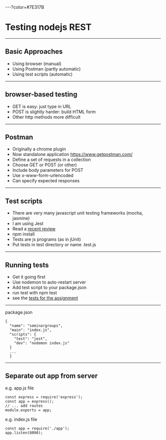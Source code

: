 
---?color=#7E317B

# Testing nodejs REST

---

## Basic Approaches

- Using browser (manual)
- Using Postman (partly automatic)
- Using test scripts (automatic)

---

## browser-based testing


- GET is easy: just type in URL
- POST is slightly harder: build HTML form
- Other http methods more difficult

---

## Postman

- Originally a chrome plugin
- Now standalone application <https://www.getpostman.com/>
- Define a set of requests in a collection
- Choose GET or POST (or other)
- Include body parameters for POST
- Use x-www-form-urlencoded
- Can specify expected responses

---

## Test scripts

- There are very many javascript unit testing frameworks (mocha, jasmine)
- I am using Jest
- Read a [recent review](https://medium.com/welldone-software/an-overview-of-javascript-testing-in-2018-f68950900bc3)
- npm install
- Tests are js programs (as in jUnit)
- Put tests in test directory or name .test.js

---

## Running tests

- Get it going first
- Use nodemon to auto-restart server
- Add test script to your package.json
- run test with npm test
- see the [tests for the assignment](https://github.com/stevenaeola/gitpitch/blob/master/prog/WP_assignment_1819/app.test.js ) 

---

package.json
```
{
  "name": "seminargroups",
  "main": "index.js",
  "scripts": {
    "test": "jest",
    "dev": "nodemon index.js"
  }
  ...
  }

```
---

## Separate out app from server

e.g. app.js file
```
const express = require('express');
const app = express();
// ... add routes
module.exports = app;

```
e.g. index.js file
```
const app = require('./app');
app.listen(8090);

```
